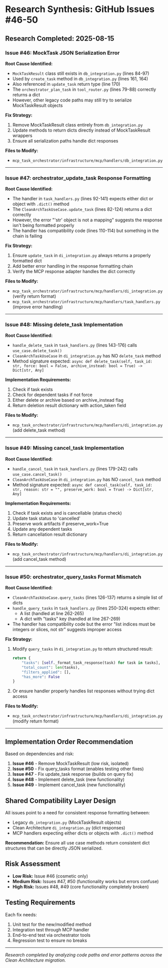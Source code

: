 # Research Synthesis: GitHub Issues #46-50

## Research Completed: 2025-08-15

### Issue #46: MockTask JSON Serialization Error

**Root Cause Identified:**
- `MockTaskResult` class still exists in `db_integration.py` (lines 84-97)
- Used by `create_task` method in `db_integration.py` (lines 161, 164)
- Also referenced in `update_task` return type (line 170)
- The `orchestrator_plan_task` in `tool_router.py` (lines 79-88) correctly returns a dict
- However, other legacy code paths may still try to serialize MockTaskResult objects

**Fix Strategy:**
1. Remove MockTaskResult class entirely from `db_integration.py`
2. Update methods to return dicts directly instead of MockTaskResult wrappers
3. Ensure all serialization paths handle dict responses

**Files to Modify:**
- `mcp_task_orchestrator/infrastructure/mcp/handlers/db_integration.py`

---

### Issue #47: orchestrator_update_task Response Formatting

**Root Cause Identified:**
- The handler in `task_handlers.py` (lines 92-141) expects either dict or object with `.dict()` method
- The `CleanArchTaskUseCase.update_task` (lines 82-124) returns a dict correctly
- However, the error "'str' object is not a mapping" suggests the response isn't being formatted properly
- The handler has compatibility code (lines 110-114) but something in the chain is failing

**Fix Strategy:**
1. Ensure `update_task` in `di_integration.py` always returns a properly formatted dict
2. Add better error handling in the response formatting chain
3. Verify the MCP response adapter handles the dict correctly

**Files to Modify:**
- `mcp_task_orchestrator/infrastructure/mcp/handlers/di_integration.py` (verify return format)
- `mcp_task_orchestrator/infrastructure/mcp/handlers/task_handlers.py` (improve error handling)

---

### Issue #48: Missing delete_task Implementation

**Root Cause Identified:**
- `handle_delete_task` in `task_handlers.py` (lines 143-176) calls `use_case.delete_task()`
- `CleanArchTaskUseCase` in `di_integration.py` has NO `delete_task` method
- Method signature expected: `async def delete_task(self, task_id: str, force: bool = False, archive_instead: bool = True) -> Dict[str, Any]`

**Implementation Requirements:**
1. Check if task exists
2. Check for dependent tasks if not force
3. Either delete or archive based on archive_instead flag
4. Return deletion result dictionary with action_taken field

**Files to Modify:**
- `mcp_task_orchestrator/infrastructure/mcp/handlers/di_integration.py` (add delete_task method)

---

### Issue #49: Missing cancel_task Implementation

**Root Cause Identified:**
- `handle_cancel_task` in `task_handlers.py` (lines 179-242) calls `use_case.cancel_task()`
- `CleanArchTaskUseCase` in `di_integration.py` has NO `cancel_task` method
- Method signature expected: `async def cancel_task(self, task_id: str, reason: str = "", preserve_work: bool = True) -> Dict[str, Any]`

**Implementation Requirements:**
1. Check if task exists and is cancellable (status check)
2. Update task status to 'cancelled'
3. Preserve work artifacts if preserve_work=True
4. Update any dependent tasks
5. Return cancellation result dictionary

**Files to Modify:**
- `mcp_task_orchestrator/infrastructure/mcp/handlers/di_integration.py` (add cancel_task method)

---

### Issue #50: orchestrator_query_tasks Format Mismatch

**Root Cause Identified:**
- `CleanArchTaskUseCase.query_tasks` (lines 126-137) returns a simple list of dicts
- `handle_query_tasks` in `task_handlers.py` (lines 250-324) expects either:
  - A list (handled at line 262-265)
  - A dict with "tasks" key (handled at line 267-269)
- The handler has compatibility code but the error "list indices must be integers or slices, not str" suggests improper access

**Fix Strategy:**
1. Modify `query_tasks` in `di_integration.py` to return structured result:
   ```python
   return {
       "tasks": [self._format_task_response(task) for task in tasks],
       "total_count": len(tasks),
       "filters_applied": [],
       "has_more": False
   }
   ```
2. Or ensure handler properly handles list responses without trying dict access

**Files to Modify:**
- `mcp_task_orchestrator/infrastructure/mcp/handlers/di_integration.py` (modify return format)

---

## Implementation Order Recommendation

Based on dependencies and risk:

1. **Issue #46** - Remove MockTaskResult (low risk, isolated)
2. **Issue #50** - Fix query_tasks format (enables testing other fixes)
3. **Issue #47** - Fix update_task response (builds on query fix)
4. **Issue #48** - Implement delete_task (new functionality)
5. **Issue #49** - Implement cancel_task (new functionality)

## Shared Compatibility Layer Design

All issues point to a need for consistent response formatting between:
- Legacy `db_integration.py` (MockTaskResult objects)
- Clean Architecture `di_integration.py` (dict responses)
- MCP handlers expecting either dicts or objects with `.dict()` method

**Recommendation:** Ensure all use case methods return consistent dict structures that can be directly JSON serialized.

## Risk Assessment

- **Low Risk:** Issue #46 (cosmetic only)
- **Medium Risk:** Issues #47, #50 (functionality works but errors confuse)
- **High Risk:** Issues #48, #49 (core functionality completely broken)

## Testing Requirements

Each fix needs:
1. Unit test for the new/modified method
2. Integration test through MCP handler
3. End-to-end test via orchestrator tools
4. Regression test to ensure no breaks

---

*Research completed by analyzing code paths and error patterns across the Clean Architecture migration.*